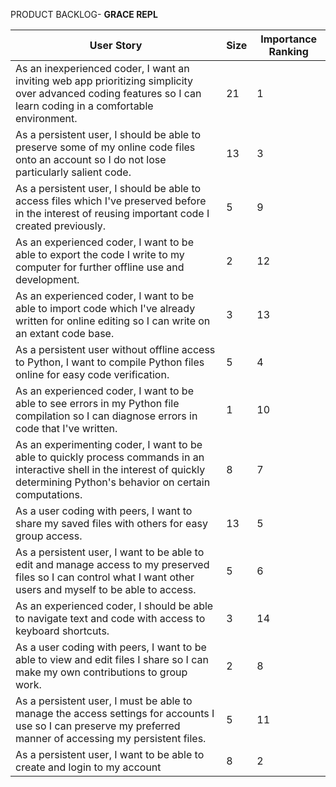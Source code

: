 PRODUCT BACKLOG- **GRACE REPL**

| User Story | Size | Importance Ranking |
| --- | --- | --- |
|As an inexperienced coder, I want an inviting web app prioritizing simplicity over advanced coding features so I can learn coding in a comfortable environment. | 21 | 1 |
| As a persistent user, I should be able to preserve some of my online code files onto an account so I do not lose particularly salient code. | 13 | 3 |
| As a persistent user, I should be able to access files which I've preserved before in the interest of reusing important code I created previously. | 5 | 9 |
| As an experienced coder, I want to be able to export the code I write to my computer for further offline use and development. | 2 | 12 |
| As an experienced coder, I want to be able to import code which I've already written for online editing so I can write on an extant code base. | 3 | 13 |
| As a persistent user without offline access to Python, I want to compile Python files online for easy code verification. | 5 | 4 |
| As an experienced coder, I want to be able to see errors in my Python file compilation so I can diagnose errors in code that I've written. | 1 | 10 |
| As an experimenting coder, I want to be able to quickly process commands in an interactive shell in the interest of quickly determining Python's behavior on certain computations. | 8 | 7 |
| As a user coding with peers, I want to share my saved files with others for easy group access. | 13 | 5 |
| As a persistent user, I want to be able to edit and manage access to my preserved files so I can control what I want other users and myself to be able to access. | 5 | 6 |
| As an experienced coder, I should be able to navigate text and code with access to keyboard shortcuts. | 3 | 14 |
| As a user coding with peers, I want to be able to view and edit files I share so I can make my own contributions to group work. | 2 | 8 |
| As a persistent user, I must be able to manage the access settings for accounts I use so I can preserve my preferred manner of accessing my persistent files. | 5 | 11 |
| As a persistent user, I want to be able to create and login to my account | 8 | 2 |
